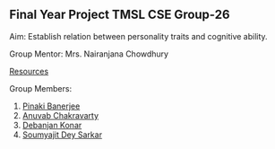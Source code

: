 ## Final Year Project TMSL CSE Group-26

Aim: Establish relation between personality traits and cognitive ability. 

Group Mentor: Mrs. Nairanjana Chowdhury

[Resources](https://drive.google.com/drive/u/0/folders/1kyYzn2HnSyKTw66ZcAmA5XLbtThY2Myi)

Group Members:
 1. [Pinaki Banerjee](https://www.linkedin.com/in/pinaki-358083262/)
 2. [Anuvab Chakravarty](https://www.linkedin.com/in/anuvab-chakravarty-001b39233/)
 3. [Debanjan Konar](https://www.linkedin.com/in/debanjan-konar/)
 4. [Soumyajit Dey Sarkar](https://www.linkedin.com/in/soumyajitds/)

 
